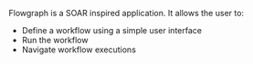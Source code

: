 Flowgraph is a SOAR inspired application. It allows the user to:

-   Define a workflow using a simple user interface
-   Run the workflow
-   Navigate workflow executions
